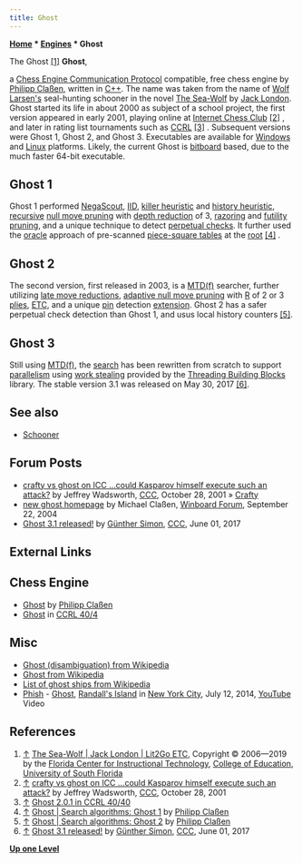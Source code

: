 ```yaml
---
title: Ghost
---
```

**[Home](Home "Home") * [Engines](Engines "Engines") * Ghost**

[](https://etc.usf.edu/lit2go/153/the-sea-wolf/) The Ghost <a id="cite-note-1" href="#cite-ref-1">[1]</a>
**Ghost**,

a [Chess Engine Communication Protocol](Chess_Engine_Communication_Protocol "Chess Engine Communication Protocol") compatible, free chess engine by [Philipp Claßen](Philipp_Cla%C3%9Fen "Philipp Claßen"), written in [C++](Cpp "Cpp").
The name was taken from the name of [Wolf Larsen's](https://en.wikipedia.org/wiki/The_Sea-Wolf#Wolf_Larsen) seal-hunting schooner in the novel [The Sea-Wolf](https://en.wikipedia.org/wiki/The_Sea-Wolf) by [Jack London](https://en.wikipedia.org/wiki/Jack_London).
Ghost started its life in about 2000 as subject of a school project, the first version appeared in early 2001, playing online at [Internet Chess Club](index.php?title=Internet_Chess_Club&action=edit&redlink=1 "Internet Chess Club (page does not exist)") <a id="cite-note-2" href="#cite-ref-2">[2]</a> , and later in rating list tournaments such as [CCRL](CCRL "CCRL") <a id="cite-note-3" href="#cite-ref-3">[3]</a> . Subsequent versions were Ghost 1, Ghost 2, and Ghost 3. Executables are available for [Windows](Windows "Windows") and [Linux](Linux "Linux") platforms. Likely, the current Ghost is [bitboard](Bitboards "Bitboards") based, due to the much faster 64-bit executable.

## Ghost 1

Ghost 1 performed [NegaScout](NegaScout "NegaScout"), [IID](Internal_Iterative_Deepening "Internal Iterative Deepening"), [killer heuristic](Killer_Heuristic "Killer Heuristic") and [history heuristic](History_Heuristic "History Heuristic"), [recursive](Recursion "Recursion") [null move pruning](Null_Move_Pruning "Null Move Pruning") with [depth reduction](Depth_Reduction_R "Depth Reduction R") of 3, [razoring](Razoring "Razoring") and [futility pruning](Futility_Pruning "Futility Pruning"), and a unique technique to detect [perpetual checks](Check#Perpetual "Check").
It further used the [oracle](Oracle "Oracle") approach of pre-scanned [piece-square tables](Piece-Square_Tables "Piece-Square Tables") at the [root](Root "Root") <a id="cite-note-4" href="#cite-ref-4">[4]</a> .

## Ghost 2

The second version, first released in 2003, is a [MTD(f)](</MTD(f)> "MTD(f)") searcher, further utilizing [late move reductions](Late_Move_Reductions "Late Move Reductions"), [adaptive null move pruning](Null_Move_Pruning#AdaptiveNullMovePruning "Null Move Pruning") with [R](Depth_Reduction_R "Depth Reduction R") of 2 or 3 [plies](Ply "Ply"), [ETC](Enhanced_Transposition_Cutoff "Enhanced Transposition Cutoff"), and a unique [pin](Pin "Pin") detection [extension](Extensions "Extensions"). Ghost 2 has a safer perpetual check detection than Ghost 1, and usus local history counters <a id="cite-note-5" href="#cite-ref-5">[5]</a>.

## Ghost 3

Still using [MTD(f)](</MTD(f)> "MTD(f)"), the [search](Search "Search") has been rewritten from scratch to support [parallelism](Parallel_Search "Parallel Search") using [work stealing](https://en.wikipedia.org/wiki/Work_stealing) provided by the [Threading Building Blocks](https://en.wikipedia.org/wiki/Threading_Building_Blocks) library.
The stable version 3.1 was released on May 30, 2017 <a id="cite-note-6" href="#cite-ref-6">[6]</a>.

## See also

- [Schooner](Schooner "Schooner")

## Forum Posts

- [crafty vs ghost on ICC ...could Kasparov himself execute such an attack?](https://www.stmintz.com/ccc/index.php?id=194607) by Jeffrey Wadsworth, [CCC](CCC "CCC"), October 28, 2001 » [Crafty](Crafty "Crafty")
- [new ghost homepage](http://www.open-aurec.com/wbforum/viewtopic.php?f=18&t=49019) by Michael Claßen, [Winboard Forum](Computer_Chess_Forums "Computer Chess Forums"), September 22, 2004
- [Ghost 3.1 released!](http://www.talkchess.com/forum/viewtopic.php?t=64143) by [Günther Simon](G%C3%BCnther_Simon "Günther Simon"), [CCC](CCC "CCC"), June 01, 2017

## External Links

## Chess Engine

- [Ghost](http://www.ghostchess.de/) by [Philipp Claßen](Philipp_Cla%C3%9Fen "Philipp Claßen")
- [Ghost](http://ccrl.chessdom.com/ccrl/404/cgi/compare_engines.cgi?family=Ghost&print=Rating+list&print=Results+table&print=LOS+table&print=Ponder+hit+table&print=Eval+difference+table&print=Comopp+gamenum+table&print=Overlap+table&print=Score+with+common+opponents) in [CCRL 40/4](CCRL "CCRL")

## Misc

- [Ghost (disambiguation) from Wikipedia](https://en.wikipedia.org/wiki/Ghost_%28disambiguation%29)
- [Ghost from Wikipedia](https://en.wikipedia.org/wiki/Ghost)
- [List of ghost ships from Wikipedia](https://en.wikipedia.org/wiki/List_of_ghost_ships)
- [Phish](Category:Phish "Category:Phish") - [Ghost](<https://en.wikipedia.org/wiki/Ghost_(Phish_song)>), [Randall's Island](https://en.wikipedia.org/wiki/Randalls_and_Wards_Islands) in [New York City](https://en.wikipedia.org/wiki/New_York_City), July 12, 2014, [YouTube](https://en.wikipedia.org/wiki/YouTube) Video

## References

1. <a id="cite-ref-1" href="#cite-note-1">↑</a> [The Sea-Wolf | Jack London | Lit2Go ETC](https://etc.usf.edu/lit2go/153/the-sea-wolf/), Copyright © 2006—2019 by the [Florida Center for Instructional Technology](https://fcit.usf.edu/), [College of Education](https://www.usf.edu/education/), [University of South Florida](https://en.wikipedia.org/wiki/University_of_South_Florida)
1. <a id="cite-ref-2" href="#cite-note-2">↑</a> [crafty vs ghost on ICC ...could Kasparov himself execute such an attack?](https://www.stmintz.com/ccc/index.php?id=194607) by Jeffrey Wadsworth, [CCC](CCC "CCC"), October 28, 2001
1. <a id="cite-ref-3" href="#cite-note-3">↑</a> [Ghost 2.0.1 in CCRL 40/40](http://www.computerchess.org.uk/ccrl/4040/cgi/engine_details.cgi?print=Details&each_game=1&eng=Ghost%202.0.1#Ghost_2_0_1)
1. <a id="cite-ref-4" href="#cite-note-4">↑</a> [Ghost | Search algorithms: Ghost 1](http://www.ghostchess.de/) by [Philipp Claßen](Philipp_Cla%C3%9Fen "Philipp Claßen")
1. <a id="cite-ref-5" href="#cite-note-5">↑</a> [Ghost | Search algorithms: Ghost 2](http://www.ghostchess.de/) by [Philipp Claßen](Philipp_Cla%C3%9Fen "Philipp Claßen")
1. <a id="cite-ref-6" href="#cite-note-6">↑</a> [Ghost 3.1 released!](http://www.talkchess.com/forum/viewtopic.php?t=64143) by [Günther Simon](G%C3%BCnther_Simon "Günther Simon"), [CCC](CCC "CCC"), June 01, 2017

**[Up one Level](Engines "Engines")**

